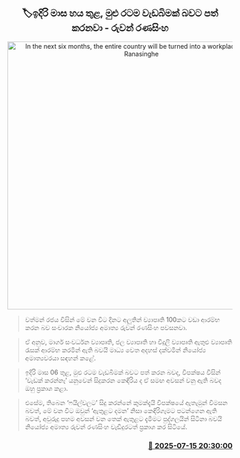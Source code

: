 <p align='center'><b><h2 align='center' title='In the next six months, the entire country will be turned into a workplace - Ruwan Ranasinghe'>🏷ඉදිරි මාස හය තුළ, මුළු රටම වැඩබිමක් බවට පත් කරනවා - රුවන් රණසිංහ</h2></b></p>
<p align='center'><img src='https://helakuru.sgp1.cdn.digitaloceanspaces.com/esana/images/lib/ruwan-ranasinhe-yui.jpg' width='600' alt='In the next six months, the entire country will be turned into a workplace - Ruwan Ranasinghe'></p>

> වත්මන් රජය විසින් මේ වන විට දිනට අලුතින් ව්‍යාපෘති 100කට වඩා ආරම්භ කරන බව සංචාරක නියෝජ්‍ය අමාත්‍ය රුවන් රණසිංහ පවසනවා.

> ඒ අනුව, මාර්ග සංවර්ධන ව්‍යාපෘති, ජල ව්‍යාපෘති හා විදුලි ව්‍යාපෘති ඇතුළු ව්‍යාපෘති රැසක් ආරම්භ කරමින් ඇති බවයි මාධ්‍ය වෙත අදහස් දක්වමින් නියෝජ්‍ය අමාත්‍යවරයා සඳහන් කළේ.

> ඉදිරි මාස 06 තුළ, මුළු රටම වැඩබිමක් බවට පත් කරන බවද, විපක්ෂය විසින් ‘වැඩක් කරන්නෑ’ යනුවෙන් සිදුකරන කෙඳිරිය ද ඒ සමඟ අවසන් වනු ඇති බවද ඔහු ප්‍රකාශ කළා.

> එසේම, තිබෙන ‘ෆයිල්වලට’ සිදු කරන්නේ කුමක්දැයි විපක්ෂයේ ඇතැමුන් විමසන බවත්, මේ වන විට ඔවුන් ‘ඇතුළට දමන’ නිසා කෙඳිරිගෑමට පටන්ගෙන ඇති බවත්, අවුරුදු පහම අවසන් වන තෙක් ඇතුළට දැමීමට පුද්ගලයින් සිටිනා බවයි නියෝජ්‍ය අමාත්‍ය රුවන් රණසිංහ වැඩිදුරටත් ප්‍රකාශ කර සිටියේ.



<h3 align='right'><a href='https://www.helakuru.lk/esana/p/111878/'>📅 2025-07-15 20:30:00</a></h3>
